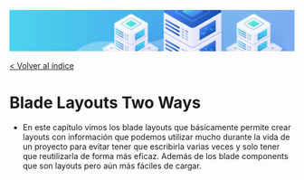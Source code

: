 ![Virtualización](/docs/images/header.png)

[< Volver al índice](/docs/ReadMe.md)

# Blade Layouts Two Ways

- En este capítulo vimos los blade layouts que básicamente permite crear layouts con información que podemos utilizar mucho durante la vida de un proyecto para evitar tener que escribirla varias veces y solo tener que reutilizarla de forma más eficaz. Además de los blade components que son layouts pero aún más fáciles de cargar.